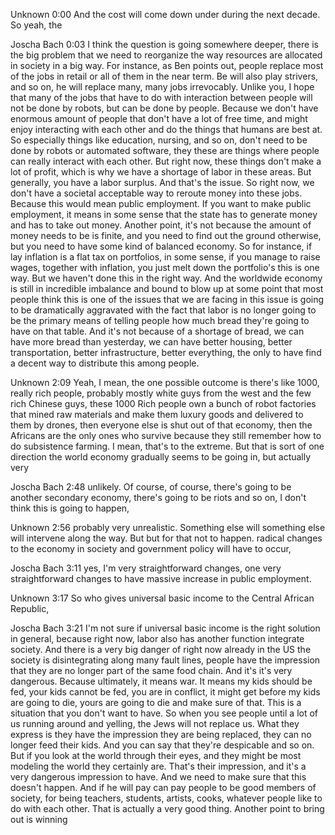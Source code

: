 Unknown 0:00
And the cost will come down under during the next decade. So yeah, the

Joscha Bach 0:03
I think the question is going somewhere deeper, there is the big problem that we need to reorganize the way resources are allocated in society in a big way. For instance, as Ben points out, people replace most of the jobs in retail or all of them in the near term. Be will also play strivers, and so on, he will replace many, many jobs irrevocably. Unlike you, I hope that many of the jobs that have to do with interaction between people will not be done by robots, but can be done by people. Because we don't have enormous amount of people that don't have a lot of free time, and might enjoy interacting with each other and do the things that humans are best at. So especially things like education, nursing, and so on, don't need to be done by robots or automated software, they these are things where people can really interact with each other. But right now, these things don't make a lot of profit, which is why we have a shortage of labor in these areas. But generally, you have a labor surplus. And that's the issue. So right now, we don't have a societal acceptable way to reroute money into these jobs. Because this would mean public employment. If you want to make public employment, it means in some sense that the state has to generate money and has to take out money. Another point, it's not because the amount of money needs to be is finite, and you need to find out the ground otherwise, but you need to have some kind of balanced economy. So for instance, if lay inflation is a flat tax on portfolios, in some sense, if you manage to raise wages, together with inflation, you just melt down the portfolio's this is one way. But we haven't done this in the right way. And the worldwide economy is still in incredible imbalance and bound to blow up at some point that most people think this is one of the issues that we are facing in this issue is going to be dramatically aggravated with the fact that labor is no longer going to be the primary means of telling people how much bread they're going to have on that table. And it's not because of a shortage of bread, we can have more bread than yesterday, we can have better housing, better transportation, better infrastructure, better everything, the only to have find a decent way to distribute this among people.

Unknown 2:09
Yeah, I mean, the one possible outcome is there's like 1000, really rich people, probably mostly white guys from the west and the few rich Chinese guys, these 1000 Rich people own a bunch of robot factories that mined raw materials and make them luxury goods and delivered to them by drones, then everyone else is shut out of that economy, then the Africans are the only ones who survive because they still remember how to do subsistence farming. I mean, that's to the extreme. But that is sort of one direction the world economy gradually seems to be going in, but actually very

Joscha Bach 2:48
unlikely. Of course, of course, there's going to be another secondary economy, there's going to be riots and so on, I don't think this is going to happen,

Unknown 2:56
probably very unrealistic. Something else will something else will intervene along the way. But but for that not to happen. radical changes to the economy in society and government policy will have to occur,

Joscha Bach 3:11
yes, I'm very straightforward changes, one very straightforward changes to have massive increase in public employment.

Unknown 3:17
So who gives universal basic income to the Central African Republic,

Joscha Bach 3:21
I'm not sure if universal basic income is the right solution in general, because right now, labor also has another function integrate society. And there is a very big danger of right now already in the US the society is disintegrating along many fault lines, people have the impression that they are no longer part of the same food chain. And it's it's very dangerous. Because ultimately, it means war. It means my kids should be fed, your kids cannot be fed, you are in conflict, it might get before my kids are going to die, yours are going to die and make sure of that. This is a situation that you don't want to have. So when you see people until a lot of us running around and yelling, the Jews will not replace us. What they express is they have the impression they are being replaced, they can no longer feed their kids. And you can say that they're despicable and so on. But if you look at the world through their eyes, and they might be most modeling the world they certainly are. That's their impression, and it's a very dangerous impression to have. And we need to make sure that this doesn't happen. And if he will pay can pay people to be good members of society, for being teachers, students, artists, cooks, whatever people like to do with each other. That is actually a very good thing. Another point to bring out is winning
